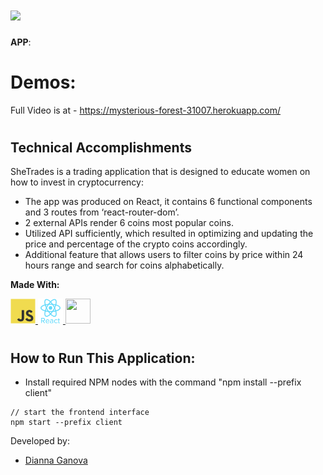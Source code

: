 
# <img src='https://i.pinimg.com/originals/2e/1a/14/2e1a14696a25bb037d127c9959db8de7.gif' width='500' mrgin-left='60px'>

**APP**: 

# Demos:

Full Video is at - https://mysterious-forest-31007.herokuapp.com/


#
## Technical Accomplishments

SheTrades is a trading application that is designed to educate women on how to invest in cryptocurrency:
  * The app was produced on React, it contains 6 functional components and 3 routes from ‘react-router-dom’.
   * 2 external APIs render 6 coins most popular coins. 
   * Utilized API sufficiently, which resulted in optimizing and updating the price and percentage of the crypto coins accordingly.
   * Additional feature that allows users to filter coins by price within 24 hours range and search for coins alphabetically.


**Made With:** 

<a href="https://developer.mozilla.org/en-US/docs/Web/JavaScript" target="_blank" rel="noreferrer"> <img src="https://raw.githubusercontent.com/devicons/devicon/master/icons/javascript/javascript-original.svg" alt="javascript" width="40" height="40"/> </a> 
  <a href="https://reactjs.org/" target="_blank" rel="noreferrer"> <img src="https://raw.githubusercontent.com/devicons/devicon/master/icons/react/react-original-wordmark.svg" alt="react" width="40" height="40"/> </a> 
   <a href="https://rubyonrails.org" target="_blank" rel="noreferrer"> <img src="https://res.cloudinary.com/practicaldev/image/fetch/s--RK-AgEnh--/c_imagga_scale,f_auto,fl_progressive,h_900,q_auto,w_1600/https://dev-to-uploads.s3.amazonaws.com/i/1s3bedypkt7zm8maikzg.png" alt="" width="40" height="40"/> </a> 
  
#

## How to Run This Application:
* Install required NPM nodes with the command "npm install --prefix client"

```
// start the frontend interface
npm start --prefix client 
```

Developed by: 
* [Dianna Ganova](https://github.com/diiiiana99)

